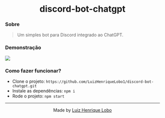 <h1 align="center">
  discord-bot-chatgpt
</h1>

### Sobre

> Um simples bot para Discord integrado ao ChatGPT.

### Demonstração

<img src="https://user-images.githubusercontent.com/71144276/226792613-7879b70c-55df-4c11-8823-849bf341928f.png"/>

### Como fazer funcionar?

* Clone o projeto: `https://github.com/LuizHenriqueLobo1/discord-bot-chatgpt.git`
* Instale as dependências: `npm i`
* Rode o projeto: `npm start`

---

<p align="center">
  Made by <a href="https://github.com/luizhenriquelobo1/" target="_blank">Luiz Henrique Lobo</a>
</p>